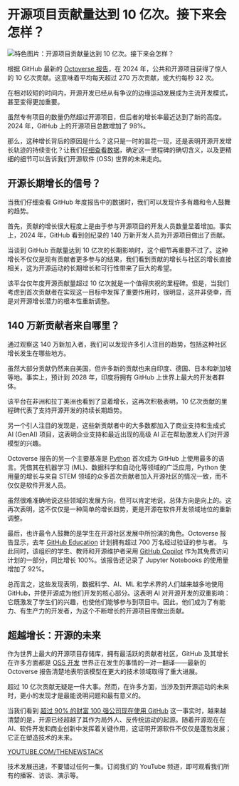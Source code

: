 # 开源项目贡献量达到 10 亿次。接下来会怎样？

![特色图片：开源项目贡献量达到 10 亿次。接下来会怎样？](https://cdn.thenewstack.io/media/2025/05/b864e396-1-billion-contributors-2-1024x576.jpg)

根据 GitHub 最新的 [Octoverse 报告](https://github.blog/news-insights/octoverse/octoverse-2024/?utm_source=the+new+stack&utm_medium=referral&utm_content=inline-mention&utm_campaign=tns+platform#the-state-of-open-source)，在 2024 年，公共和开源项目获得了惊人的 10 亿次贡献。这意味着平均每天超过 270 万次贡献，或大约每秒 32 次。

在相对较短的时间内，开源开发已经从有争议的边缘运动发展成为主流开发模式，甚至变得更加重要。

虽然专有项目的数量仍然超过开源项目，但后者的增长率最近达到了新的高度。2024 年，GitHub 上的开源项目总数增加了 98%。

那么，这种增长背后的原因是什么？这只是一时的昙花一现，还是表明开源开发增长轨迹的持续变化？让我们[仔细查看数据](https://thenewstack.io/the-metamorphosis-of-open-source-an-industry-in-transition/)，确定这一里程碑的确切含义，以及更精细的细节可以告诉我们开源软件 (OSS) 世界的未来走向。

## 开源长期增长的信号？

当我们仔细查看 GitHub 年度报告中的数据时，我们可以发现许多有趣和令人鼓舞的趋势。

首先，贡献的增长很大程度上是由于参与开源项目的开发人员数量显着增加。事实上，2024 年，GitHub 看到创纪录的 140 万新开发人员为开源项目做出了贡献。

当谈到 GitHub 贡献量达到 10 亿次的长期影响时，这个细节再重要不过了。这种增长不仅仅是现有贡献者更多参与的结果，我们看到贡献的增长与社区的增长直接相关，这为开源运动的长期增长和可行性带来了巨大的希望。

该平台仅年度开源贡献量超过 10 亿次就是一个值得庆祝的里程碑。但是，当我们考虑到首次贡献者在实现这一目标中发挥了重要作用时，很明显，这并非侥幸，而是对开源增长潜力的根本性重新调整。

## 140 万新贡献者来自哪里？

通过观察这 140 万新加入者，我们可以发现许多引人注目的趋势，包括这种社区增长发生在哪些地方。

虽然大部分贡献仍然来自美国，但许多新的贡献也来自印度、德国、日本和新加坡等地。事实上，预计到 2028 年，印度将拥有 GitHub 上世界上最大的开发者群体。

该平台在非洲和拉丁美洲也看到了显着增长，这再次积极表明，10 亿次贡献的里程碑代表了支持开源开发的持续长期趋势。

另一个引人注目的发现是，这些新贡献者中的大多数都加入了商业支持和生成式 AI (GenAI) 项目，这表明企业支持和最近出现的高级 AI 正在帮助激发人们对开源模型的兴趣。

Octoverse 报告的另一个主要基准是 [Python](https://thenewstack.io/python/) 首次成为 GitHub 上使用最多的语言。凭借其在机器学习 (ML)、数据科学和自动化等领域的广泛应用，Python 使用量的增长与来自 STEM 领域的众多首次贡献者加入开源社区的情况一致，而不仅仅是软件开发人员。

虽然很难准确地说这些领域的发展方向，但可以肯定地说，总体方向是向上的。这再次表明，这不仅仅是一种简单的增长趋势，更是开源在软件开发领域地位的重新调整。

最后，也许最令人鼓舞的是学生在开源社区发展中所扮演的角色。Octoverse 报告显示，去年 [GitHub Education](https://github.com/education) 计划拥有超过 700 万名经过验证的参与者。
与此同时，该组织的学生、教师和开源维护者采用 [GitHub Copilot](https://thenewstack.io/a-developer-health-check-on-github-copilot-and-ai-assistants/) 作为其免费访问计划的一部分，同比增长 100%。该报告还记录了 Jupyter Notebooks 的使用量增加了 92%。

总而言之，这些发现表明，数据科学、AI、ML 和学术界的人们越来越多地使用 GitHub，并使开源成为他们开发的核心部分。这表明 AI 对开源开发的双重影响：它既激发了学生们的兴趣，也使他们能够参与到项目中。因此，他们成为了有能力、有生产力的开发者，为这个不断增长的开源项目库做出贡献。

## 超越增长：开源的未来

作为世界上最大的开源项目存储库，拥有最活跃的贡献者社区，GitHub 及其增长在许多方面都是 [OSS 开发](https://thenewstack.io/open-source/) 世界正在发生的事情的一对一翻译——最新的 Octoverse 报告清楚地表明该模型在更大的技术领域取得了重大进展。

超过 10 亿次贡献无疑是一件大事。然而，在许多方面，当涉及到开源运动的未来时，更小的发现才是最能说明问题和最有意义的。

当我们看到 [超过 90% 的财富 100 强公司现在使用 GitHub](https://www.coursera.org/articles/what-is-git) 这一事实时，越来越清楚的是，开源已经超越了其作为局外人、反传统运动的起源。随着开源现在在 AI、软件开发和商业创新中发挥着关键作用，这证明开源软件不仅仅是蓬勃发展；它正在塑造技术的未来。

[YOUTUBE.COM/THENEWSTACK](https://youtube.com/thenewstack?sub_confirmation=1)

技术发展迅速，不要错过任何一集。订阅我们的 YouTube 频道，即可观看我们所有的播客、访谈、演示等。
